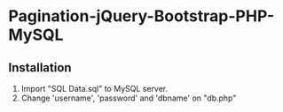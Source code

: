 # Pagination-jQuery-Bootstrap-PHP-MySQL
## Installation
1. Import "SQL Data.sql" to MySQL server.
2. Change 'username', 'password' and 'dbname' on "db.php" 
